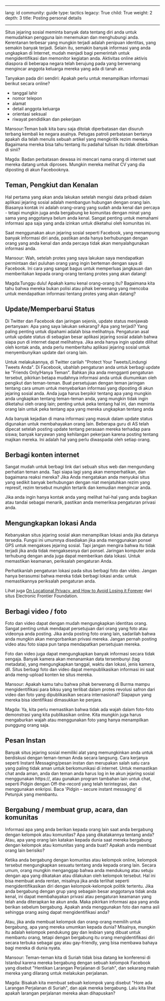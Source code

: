 

---

lang: id
community: guide
type: tactics
legacy: True
child: True
weight: 2
depth: 3
title: Posting personal details

---

Situs jejaring sosial meminta banyak data tentang diri anda untuk memudahkan pengguna lain menemukan dan menghubungi anda. Kerentanan terbesar yang mungkin terjadi adalah penipuan identitas, yang semakin banyak terjadi. Selain itu, semakin banyak informasi yang anda ungkapkan di Internet, mudah menjadi bagi pemerintah untuk mengidentifikasi dan memonitor kegiatan anda. Aktivitas online aktivis diaspora di beberapa negara telah berujung pada yang berwenang mengincar anggota keluarga mereka yang ada di tanah air.
 
Tanyakan pada diri sendiri: Apakah perlu untuk menampilkan informasi berikut secara online? 

* tanggal lahir
* nomor telepon
* alamat
* detail anggota keluarga
* orientasi seksual
* riwayat pendidikan dan pekerjaan

<div class="background" markdown=1>
Mansour:Teman baik kita baru saja ditolak diperbatasan dan disuruh terbang kembali ke negara asalnya. Petugas patroli perbatasan bertanya apakah dia telah menulis sebuah artikel yang mengkritik rezim mereka. Bagaimana mereka bisa tahu tentang itu padahal tulisan itu tidak diterbitkan di sinii? 
 
Magda: Badan perbatasan dewasa ini mencari nama orang di internet saat mereka datang untuk diproses. Mungkin mereka melihat CV yang dia diposting di akun Facebooknya. 
</div>

## Teman, Pengkiut dan Kenalan ##

Hal pertama yang akan anda lakukan setelah mengisi data pribadi dalam aplikasi jejaring sosial adalah membangun hubungan dengan orang lain. Biasanya kontak ini adalah orang-orang yang sudah anda kenal dan percaya - tetapi mungkin juga anda bergabung ke komunitas dengan minat yang sama yang anggotanya belum anda kenal. Sangat penting untuk memahami informasi apa saja yang anda izinkan untuk diketahui oleh komunitas ini.

Saat menggunakan akun jejaring sosial seperti Facebook, yang menampung banyak informasi diri anda, pastikan anda hanya berhubungan dengan orang yang anda kenal dan anda percaya tidak akan menyalahgunakan informasi anda. 

<div class="background" markdown=1>
Mansour: Wah, setelah protes yang saya lakukan saya mendapatkan permintaan dari puluhan orang yang ingin berteman dengan saya di Facebook. Ini cara yang sangat bagus untuk memperluas jangkauan dan memberitakan kepada orang-orang tentang protes yang akan datang!

Magda:Tunggu dulu! Apakah kamu kenal orang-orang itu? Bagaimana kita tahu bahwa mereka bukan polisi atau pihak berwenang yang mencoba untuk mendapatkan informasi tentang protes yang akan datang? 
</div>

## Update/Memperbarui Status ##

Di Twitter dan Facebook dan jaringan sejenis, update status menjawab pertanyaan: Apa yang saya lakukan sekarang? Apa yang terjadi? Yang paling penting untuk dipahami adalah bisa melihatnya. Pengaturan asal untuk update status di sebagian besar aplikasi jejaring sosial adalah bahwa siapa pun di internet dapat melihatnya. Jika anda hanya ingin update dilihat oleh kontak anda, anda perlu memberitahu aplikasi jejaring sosial untuk menyembunyikan update dari orang lain.

Untuk melakukannya, di Twitter carilah "Protect Your Tweets/Lindungi Tweets Anda". Di Facebook, ubahlah pengaturan anda untuk berbagi update ke "Friends Only/Hanya Teman". Bahkan jika anda mengganti pengaturan tersebut, pikirkan betapa mudahnya informasi anda untuk diumumkan oleh pengikut dan teman-teman. Buat persetujuan dengan teman jaringan tentang cara umum untuk menyebarkan informasi yang diposting di akun jejaring sosial anda. Anda juga harus berpikir tentang apa yang mungkin anda ungkapkan tentang teman-teman anda, yang mungkin tidak ingin diketahui oleh orang lain; penting untuk peka tentang hal ini, dan meminta orang lain untuk peka tentang apa yang mereka ungkapkan tentang anda

Ada banyak kejadian di mana informasi yang masuk dalam update status digunakan untuk membahayakan orang lain. Beberapa guru di AS telah dipecat setelah posting update tentang perasaan mereka terhadap para siswa; banyak karyawan yang kehilangan pekerjaan karena posting tentang majikan mereka. Ini adalah hal yang perlu diwaspadai oleh setiap orang. 

## Berbagi konten internet ##
 
Sangat mudah untuk berbagi link dari sebuah situs web dan mengundang perhatian teman anda. Tapi siapa lagi yang akan memperhatikan, dan bagaimana reaksi mereka? Jika Anda mengatakan anda menyukai situs yang sedikit banyak berhubungan dengan niat menjatuhkan rezim yang represif, rezim tersebut mungkin tertarik dan kemudian mengincar anda. 

Jika anda ingin hanya kontak anda yang melihat hal-hal yang anda bagikan atau tandai sebagai menarik, pastikan anda memeriksa pengaturan privasi anda. 

## Mengungkapkan lokasi Anda ##

Kebanyakan situs jejaring sosial akan menampilkan lokasi anda jika datanya tersedia. Fungsi ini umumnya disediakan jika anda menggunakan ponsel GPS untuk mengakses jejaring sosial. Tapi jangan mengira bahwa itu tidak terjadi jika anda tidak mengaksesnya dari ponsel. Jaringan komputer anda terhubung dengan anda juga dapat memberikan data lokasi. Untuk memastikan keamanan, periksalah pengaturan Anda. 

Perhatikanlah pengaturan lokasi pada situs berbagi foto dan video. Jangan hanya berasumsi bahwa mereka tidak berbagi lokasi anda: untuk memastikannya periksalah pengaturan anda. 

Lihat juga [On Locational Privacy, and How to Avoid Losing it Forever](https://www.eff.org/wp/locational-privacy) dari situs Electronic Frontier Foundation. 

## Berbagi video / foto  ##

Foto dan video dapat dengan mudah mengungkapkan identitas orang. Sangat penting untuk mendapat persetujuan dari orang yang foto atau videonya anda posting. Jika anda posting foto orang lain, sadarilah bahwa anda mungkin akan mengorbankan privasi mereka. Jangan pernah posting video atau foto siapa pun tanpa mendapatkan persetujuan mereka.

Foto dan video juga dapat mengungkapkan banyak informasi secara tidak sengaja. Banyak kamera akan menanamkan data tersembunyi (tag metadata), yang mengungkapkan tanggal, waktu dan lokasi, jenis kamera, dll. Situs berbagi foto dan video dapat mempublikasikan informasi ini saat anda meng-upload konten ke situs mereka. 

<div class="background" markdown=1>
Mansour: Apakah kamu tahu bahwa pihak berwenang di Burma mampu mengidentifikasi para biksu yang terlibat dalam protes revolusi safron dari video dan foto yang dipublikasikan secara internasional? Siapapun yang mereka bisa identifikasi dimasukkan ke penjara. 

Magda: Ya, kita perlu memastikan bahwa tidak ada wajah dalam foto-foto demonstrasi yang kita publikasikan online. Kita mungkin juga harus mengaburkan wajah atau menggunakan foto yang hanya menampilkan punggung orang saja. 
</div>

## Pesan Instan ##

Banyak situs jejaring sosial memiliki alat yang memungkinkan anda untuk berdiskusi dengan teman-teman Anda secara langsung. Cara kerjanya seperti Instant Messaging/pesan instan dan merupakan salah satu cara yang paling tidak aman untuk berkomunikasi di internet. Untuk memastikan chat anda aman, anda dan teman anda harus log in ke akun jejaring sosial menggunakan https://, atau gunakan program tambahan lain untuk chat, seperti Pidgin dengan Off-the-record yang telah terintegrasi, dan menggunakan enkripsi. Baca 'Pidgin – secure instant messaging' di Petunjuk yang membantu. 

## Bergabung / membuat grup, acara, dan komunitas ##

Informasi apa yang anda berikan kepada orang lain saat anda bergabung dengan kelompok atau komunitas? Apa yang dikatakannya tentang anda? Atau, apa yang orang lain katakan kepada dunia saat mereka bergabung dengan kelompok atau komunitas yang anda buat? Apakah anda membuat orang lain berisiko?
 
Ketika anda bergabung dengan komunitas atau kelompok online,  kelompok tersebut mengungkapkan sesuatu tentang anda kepada orang lain. Secara umum, orang mungkin menganggap bahwa anda mendukung atau setuju dengan apa yang dikatakan atau dilakukan oleh kelompok tersebut. Hal ini bisa membuat anda rentan, misalnya jika anda terlihat seperti mengidentifikasikan diri dengan kelompok-kelompok politik tertentu. Jika anda bergabung dengan grup yang sebagain besar anggotanya tidak anda kenal, ini dapat membahayakan privasi atau pengaturan keamanan yang telah anda diterapkan ke akun anda. Maka pikirkan informasi apa yang anda berikan sebelum bergabung. Apakah anda menggunakan foto dan nama asli sehingga orang asing dapat mengidentifikasi anda? 

Atau, jika anda membuat kelompok dan orang-orang memilih untuk bergabung, apa yang mereka umumkan kepada dunia? Misalnya, mungkin itu adalah kelompok pendukung gay dan lesbian yang dibuat untuk membantu orang, tetapi dengan bergabung itu orang mengidentifikasi diri secara terbuka sebagai gay atau gay-friendly, yang bisa membawa bahaya bagi mereka di dunia nyata. 

<div class="background" markdown=1>
Mansour: Teman-teman kita di Suriah tidak bisa datang ke konferensi di Istanbul karena mereka bergabung dengan sebuah kelompok Facebook yang disebut "Hentikan Larangan Perjalanan di Suriah", dan sekarang malah mereka yang dilarang untuk melakukan perjalanan.

Magda: Bisakah kita membuat sebuah kelompok yang disebut "Hore ada Larangan Perjalanan di Suriah", dan ajak mereka bergabung. Lalu kita lihat apakah larangan perjalanan mereka akan dihapuskan? 
</div>


